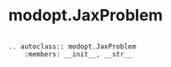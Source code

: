 # modopt.JaxProblem

```{eval-rst}

.. autoclass:: modopt.JaxProblem
    :members: __init__, __str__

```